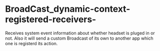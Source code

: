 # BroadCast_dynamic-context-registered-receivers-



Receives system event information about whether headset is pluged in or not.
Also it will send a custom Broadcast of its own to another app which one is registerd its action.
